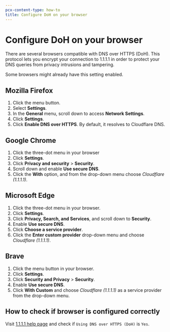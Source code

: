 ```yaml
---
pcx-content-type: how-to
title: Configure DoH on your browser
---
```


# Configure DoH on your browser

There are several browsers compatible with DNS over HTTPS (DoH). This protocol lets you encrypt your connection to 1.1.1.1 in order to protect your DNS queries from privacy intrusions and tampering.

Some browsers might already have this setting enabled.

## Mozilla Firefox

1. Click the menu button.
2. Select **Settings**.
3. In the **General** menu, scroll down to access **Network Settings**.
4. Click **Settings**.
5. Click **Enable DNS over HTTPS**. By default, it resolves to Cloudflare DNS.

## Google Chrome

1. Click the three-dot menu in your browser
2. Click **Settings**.
3. Click **Privacy and security** > **Security**.
4. Scroll down and enable **Use secure DNS**.
5. Click the **With** option, and from the drop-down menu choose *Cloudflare (1.1.1.1)*.

## Microsoft Edge

1. Click the three-dot menu in your browser.
2. Click **Settings**.
3. Click **Privacy, Search, and Services**, and scroll down to **Security**.
4. Enable **Use secure DNS**.
5. Click **Choose a service provider**.
6. Click the **Enter custom provider** drop-down menu and choose *Cloudflare (1.1.1.1)*.

## Brave

1. Click the menu button in your browser.
2. Click **Settings**.
3. Click **Security and Privacy** > **Security**.
4. Enable **Use secure DNS**.
5. Click **With Custom** and choose *Cloudflare (1.1.1.1)* as a service provider from the drop-down menu.

## How to check if browser is configured correctly

Visit [1.1.1.1 help page](https://1.1.1.1/help) and check if `Using DNS over HTTPS (DoH)` is `Yes`.